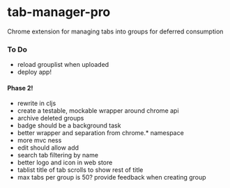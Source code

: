 # tab-manager-pro
Chrome extension for managing tabs into groups for deferred consumption

### To Do ###
- reload grouplist when uploaded
- deploy app!

#### Phase 2! ####
- rewrite in cljs
- create a testable, mockable wrapper around chrome api
- archive deleted groups
- badge should be a background task
- better wrapper and separation from chrome.* namespace
- more mvc ness
- edit should allow add
- search tab filtering by name
- better logo and icon in web store
- tablist title of tab scrolls to show rest of title
- max tabs per group is 50? provide feedback when creating group